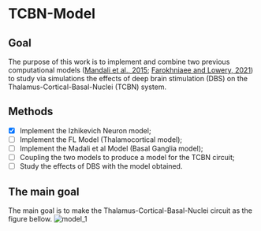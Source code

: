﻿# TCBN-Model

## Goal

The purpose of this work is to implement and combine two previous computational models ([Mandali et al., 2015](https://www.frontiersin.org/articles/10.3389/fnins.2015.00191/full); [Farokhniaee and Lowery, 2021](https://iopscience.iop.org/article/10.1088/1741-2552/abee50/data)) to study via simulations the effects of deep brain stimulation (DBS) on the Thalamus-Cortical-Basal-Nuclei (TCBN) system.

## Methods
- [x] Implement the Izhikevich Neuron model;
- [ ] Implement the FL Model (Thalamocortical model);
- [ ] Implement the Madali et al Model (Basal Ganglia model);
- [ ] Coupling the two models to produce a model for the TCBN circuit;
- [ ] Study the effects of DBS with the model obtained.

## The main goal
The main goal is to make the Thalamus-Cortical-Basal-Nuclei circuit as the figure bellow.
![model_1](https://user-images.githubusercontent.com/52112166/170891997-4ac73684-70b7-4265-a25a-e0904e6ed665.png)
